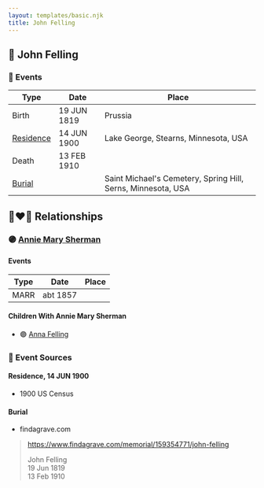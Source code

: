 ```yaml
---
layout: templates/basic.njk
title: John Felling
---
```

## 🔵 John Felling

### 📆 Events

Type | Date | Place
------ | ------ | ------
Birth | 19 JUN 1819 | Prussia
[Residence](#event-1) | 14 JUN 1900 | Lake George, Stearns, Minnesota, USA
Death | 13 FEB 1910 |
[Burial](#event-3) |  | Saint Michael's Cemetery, Spring Hill, Serns, Minnesota, USA

## 👩‍❤️‍👨 Relationships

### 🟣 [Annie Mary Sherman](/people/3/35774638)

#### Events

Type | Date | Place
------ | ------ | ------
MARR | abt 1857 |
#### Children With Annie Mary Sherman
* 🟣 [Anna Felling](/people/1/1735561)
### 📰 Event Sources

#### <a id="event-1"></a> Residence, 14 JUN 1900
* 1900 US Census

#### <a id="event-3"></a> Burial
* findagrave.com
>   
  > https://www.findagrave.com/memorial/159354771/john-felling  
  >   
  > John Felling  
  > 19 Jun 1819  
  > 13 Feb 1910  
  >